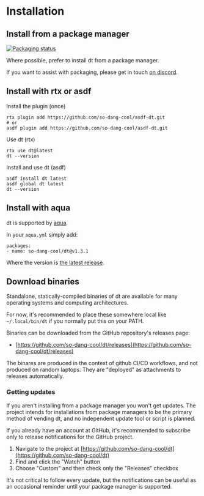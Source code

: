 # Installation


## Install from a package manager

[![Packaging status](https://repology.org/badge/vertical-allrepos/dt-script.svg)](https://repology.org/project/dt-script/versions)

Where possible, prefer to install dt from a package manager.

If you want to assist with packaging, please get in touch [on discord](https://discord.gg/yNfc8J48aM).


## Install with rtx or asdf

Install the plugin (once)

```shell
rtx plugin add https://github.com/so-dang-cool/asdf-dt.git
# or
asdf plugin add https://github.com/so-dang-cool/asdf-dt.git
```

Use dt (rtx)

```shell
rtx use dt@latest
dt --version
```

Install and use dt (asdf)

```shell
asdf install dt latest
asdf global dt latest
dt --version
```

## Install with aqua

dt is supported by [aqua](https://aquaproj.github.io).

In your `aqua.yml` simply add:

```
packages:
- name: so-dang-cool/dt@v1.3.1
```

Where the version is [the latest release](https://github.com/so-dang-cool/dt/releases).


## Download binaries

Standalone, statically-compiled binaries of dt are available for many operating
systems and computing architectures.

For now, it's recommended to place these somewhere local like `~/.local/bin/dt`
if you normally put this on your PATH.

Binaries can be downloaded from the GitHub repository's releases page:

* [https://github.com/so-dang-cool/dt/releases](https://github.com/so-dang-cool/dt/releases)

The binares are produced in the context of github CI/CD workflows, and not
produced on random laptops. They are "deployed" as attachments to releases
automatically.


### Getting updates

If you aren't installing from a package manager you won't get updates. The
project intends for installations from package managers to be the primary
method of vending dt, and no independent update tool or script is planned.

If you already have an account at GitHub, it's recommended to subscribe only to
release notifications for the GitHub project.

1. Navigate to the project at [https://github.com/so-dang-cool/dt](https://github.com/so-dang-cool/dt)
2. Find and click the "Watch" button
3. Choose "Custom" and then check only the "Releases" checkbox

It's not critical to follow every update, but the notifications can be useful
as an occasional reminder until your package manager is supported.

